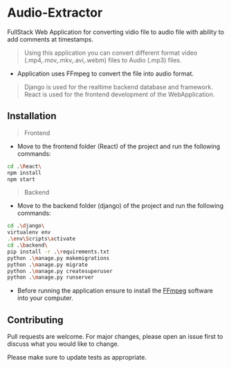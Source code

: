 # Audio-Extractor
FullStack Web Application for converting vidio file to audio file with ability to add comments at timestamps.<br/>
> Using this application you can convert different format video (.mp4,.mov,.mkv,.avi,.webm) files to Audio (.mp3) files.<br/>
* Application uses FFmpeg to convert the file into audio format.<br/>
> Django is used for the realtime backend database and framework.<br/>
> React is used for the frontend development of the WebApplication.

## Installation
> Frontend
* Move to the frontend folder (React) of the project and run the following commands:
```bash
cd .\React\
npm install
npm start
```

> Backend
* Move to the backend folder (django) of the project and run the following commands:
```bash
cd .\django\
virtualenv env
.\env\Scripts\activate
cd .\backend\
pip install -r .\requirements.txt
python .\manage.py makemigrations
python .\manage.py migrate
python .\manage.py createsuperuser
python .\manage.py runserver
```
* Before running the application ensure to install the [FFmpeg](https://github.com/GyanD/codexffmpeg/releases/download/2023-01-04-git-4a80db5fc2/ffmpeg-2023-01-04-git-4a80db5fc2-essentials_build.zip) software into your computer.

## Contributing

Pull requests are welcome. For major changes, please open an issue first
to discuss what you would like to change.

Please make sure to update tests as appropriate.

